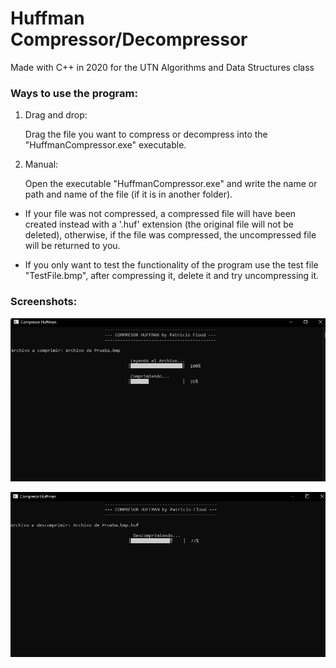 # Huffman Compressor/Decompressor

Made with C++ in 2020 for the UTN Algorithms and Data Structures class

### Ways to use the program:

1. Drag and drop:
  
    Drag the file you want to compress or decompress into the "HuffmanCompressor.exe" executable.

2. Manual:
   
   Open the executable "HuffmanCompressor.exe" and write the name or path and name of the file (if it is in another folder).

* If your file was not compressed, a compressed file will have been created instead with a '.huf' extension (the original file will not be deleted), otherwise, if the file was compressed, the uncompressed file will be returned to you.

* If you only want to test the functionality of the program use the test file "TestFile.bmp", after compressing it, delete it and try uncompressing it.

### Screenshots:

![Compressing](screenshots/comprimiendo.jpg)

![Decompressing](screenshots/descomprimiendo.jpg)